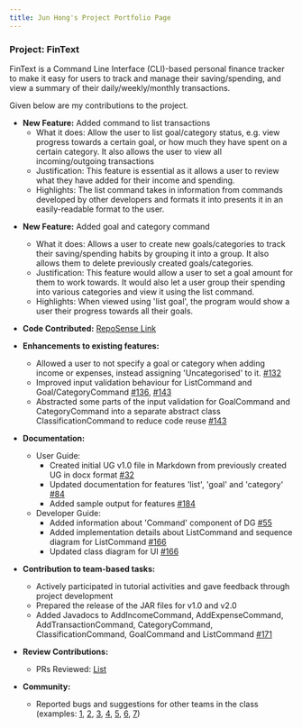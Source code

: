```yaml
---
title: Jun Hong's Project Portfolio Page
---
```


### Project: FinText
FinText is a Command Line Interface (CLI)-based personal finance tracker to make it easy for users to track and manage their saving/spending, and view a summary of their daily/weekly/monthly transactions.

Given below are my contributions to the project.

- **New Feature:** Added command to list transactions
    * What it does: Allow the user to list goal/category status, e.g. view progress towards a certain goal, or how much they have spent on a certain category. It also allows the user to view all incoming/outgoing transactions
    * Justification: This feature is essential as it allows a user to review what they have added for their income and spending.
    * Highlights: The list command takes in information from commands developed by other developers and formats it into presents it in an easily-readable format to the user.
* **New Feature:** Added goal and category command
    * What it does: Allows a user to create new goals/categories to track their saving/spending habits by grouping it into a group. It also allows them to delete previously created goals/categories. 
    * Justification: This feature would allow a user to set a goal amount for them to work towards. It would also let a user group their spending into various categories and view it using the list command.
    * Highlights: When viewed using 'list goal', the program would show a user their progress towards all their goals.


*  **Code Contributed:** [RepoSense Link](https://nus-cs2113-ay2324s1.github.io/tp-dashboard/?search=hooami&sort=groupTitle&sortWithin=title&timeframe=commit&mergegroup=&groupSelect=groupByRepos&breakdown=true&checkedFileTypes=docs~functional-code~test-code&since=2023-09-22)

* **Enhancements to existing features:**
  * Allowed a user to not specify a goal or category when adding income or expenses, instead assigning 'Uncategorised'
    to it. [\#132](https://github.com/AY2324S1-CS2113-W12-3/tp/pull/132)
  * Improved input validation behaviour for ListCommand and Goal/CategoryCommand [\#136](https://github.com/AY2324S1-CS2113-W12-3/tp/pull/136), [\#143](https://github.com/AY2324S1-CS2113-W12-3/tp/pull/143)
  * Abstracted some parts of the input validation for GoalCommand and CategoryCommand into a separate abstract class ClassificationCommand
  to reduce code reuse [\#143](https://github.com/AY2324S1-CS2113-W12-3/tp/pull/143)

* **Documentation:**
  * User Guide:
    * Created initial UG v1.0 file in Markdown from previously created UG in docx format [\#32](https://github.com/AY2324S1-CS2113-W12-3/tp/pull/32)
    * Updated documentation for features 'list', 'goal' and 'category' [\#84](https://github.com/AY2324S1-CS2113-W12-3/tp/pull/84)
    * Added sample output for features [\#184](https://github.com/AY2324S1-CS2113-W12-3/tp/pull/184)
  * Developer Guide:
    * Added information about 'Command' component of DG [\#55](https://github.com/AY2324S1-CS2113-W12-3/tp/pull/55/)
    * Added implementation details about ListCommand and sequence diagram for ListCommand [\#166](https://github.com/AY2324S1-CS2113-W12-3/tp/pull/166)
    * Updated class diagram for UI [\#166](https://github.com/AY2324S1-CS2113-W12-3/tp/pull/166)

* **Contribution to team-based tasks:**
  * Actively participated in tutorial activities and gave feedback through project development
  * Prepared the release of the JAR files for v1.0 and v2.0
  * Added Javadocs to AddIncomeCommand, AddExpenseCommand, AddTransactionCommand, CategoryCommand, ClassificationCommand, GoalCommand and ListCommand [\#171](https://github.com/AY2324S1-CS2113-W12-3/tp/pull/171)


* **Review Contributions:**
  * PRs Reviewed: [List](https://github.com/AY2324S1-CS2113-W12-3/tp/pulls?q=is%3Apr+reviewed-by%3Ahooami) 
* **Community:**
  * Reported bugs and suggestions for other teams in the class (examples: [1](https://github.com/AY2324S1-CS2113-T17-3/tp/issues/141), [2](https://github.com/AY2324S1-CS2113-T17-3/tp/issues/149), [3](https://github.com/AY2324S1-CS2113-T17-3/tp/issues/171), [4](https://github.com/AY2324S1-CS2113-T17-3/tp/issues/157), [5](https://github.com/AY2324S1-CS2113-T17-3/tp/issues/205), [6](https://github.com/AY2324S1-CS2113-T17-3/tp/issues/199), [7](https://github.com/AY2324S1-CS2113-T17-3/tp/issues/164))
